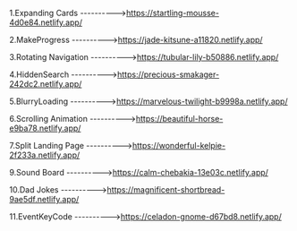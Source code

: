 1.Expanding Cards         ---------->https://startling-mousse-4d0e84.netlify.app/

2.MakeProgress            ---------->https://jade-kitsune-a11820.netlify.app/

3.Rotating Navigation     ---------->https://tubular-lily-b50886.netlify.app/

4.HiddenSearch            ---------->https://precious-smakager-242dc2.netlify.app/ 

5.BlurryLoading           ---------->https://marvelous-twilight-b9998a.netlify.app/

6.Scrolling Animation     ---------->https://beautiful-horse-e9ba78.netlify.app/

7.Split Landing Page      ---------->https://wonderful-kelpie-2f233a.netlify.app/

9.Sound Board             ---------->https://calm-chebakia-13e03c.netlify.app/

10.Dad Jokes              ---------->https://magnificent-shortbread-9ae5df.netlify.app/

11.EventKeyCode           ---------->https://celadon-gnome-d67bd8.netlify.app/
